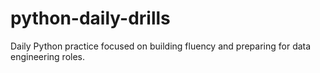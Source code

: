 # python-daily-drills
Daily Python practice focused on building fluency and preparing for data engineering roles.
